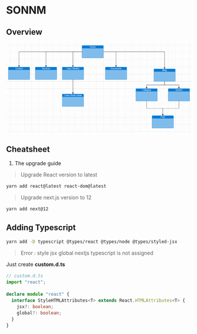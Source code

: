 # SONNM

## Overview

![Sitemap](./documents/sitemap.png)

## Cheatsheet

1. The upgrade guide

> Upgrade React version to latest

```bash
yarn add react@latest react-dom@latest
```

> Upgrade next.js version to 12

```bash
yarn add next@12
```

## Adding Typescript

```bash
yarn add -D typescript @types/react @types/node @types/styled-jsx
```

> Error : style jsx global nextjs typescript is not assigned

Just create **custom.d.ts**

```ts
// custom.d.ts
import "react";

declare module "react" {
  interface StyleHTMLAttributes<T> extends React.HTMLAttributes<T> {
    jsx?: boolean;
    global?: boolean;
  }
}
```
